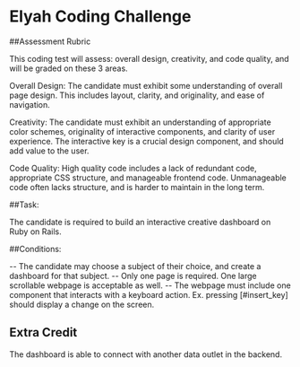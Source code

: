 # Elyah Coding Challenge

##Assessment Rubric

This coding test will assess: overall design, creativity, and code quality, and will be graded on these 3 areas.

Overall Design: The candidate must exhibit some understanding of overall page design. This includes layout, clarity, and originality, and ease of navigation.

Creativity: The candidate must exhibit an understanding of appropriate color schemes, originality of interactive components, and clarity of user experience. The interactive key is a crucial design component, and should add value to the user.

Code Quality: High quality code includes a lack of redundant code, appropriate CSS structure, and manageable frontend code. Unmanageable code often lacks structure, and is harder to maintain in the long term.

##Task:

The candidate is required to build an interactive creative dashboard on Ruby on Rails.

##Conditions:

-- The candidate may choose a subject of their choice, and create a dashboard for that subject.
-- Only one page is required. One large scrollable webpage is acceptable as well.
-- The webpage must include one component that interacts with a keyboard action. Ex. pressing [#insert_key] should display a change on the screen.


## Extra Credit

The dashboard is able to connect with another data outlet in the backend.
